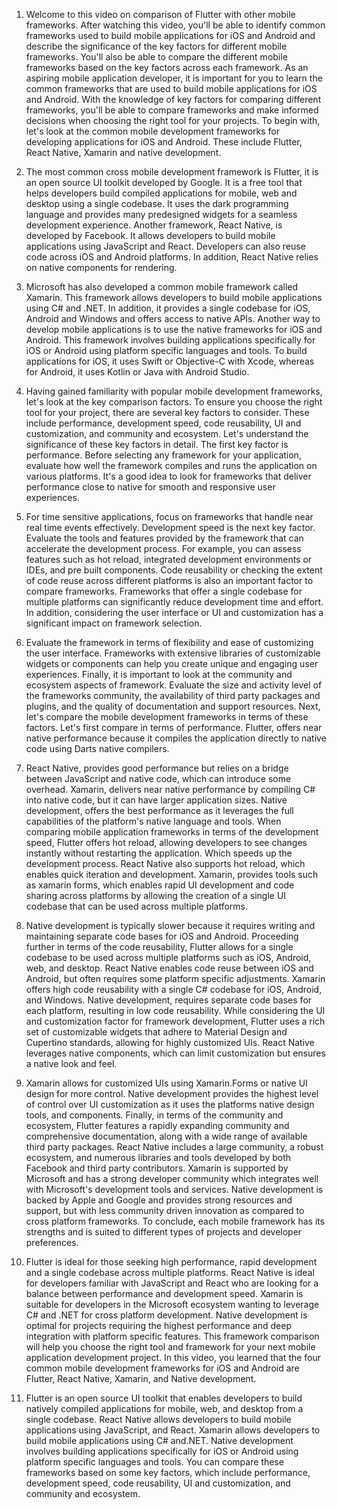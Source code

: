 1. Welcome to this video on comparison of Flutter with other mobile frameworks. After watching this video, you'll be able to identify common frameworks used to build mobile applications for iOS and Android and describe the significance of the key factors for different mobile frameworks. You'll also be able to compare the different mobile frameworks based on the key factors across each framework. As an aspiring mobile application developer, it is important for you to learn the common frameworks that are used to build mobile applications for iOS and Android. With the knowledge of key factors for comparing different frameworks, you'll be able to compare frameworks and make informed decisions when choosing the right tool for your projects. To begin with, let's look at the common mobile development frameworks for developing applications for iOS and Android. These include Flutter, React Native, Xamarin and native development. 

2. The most common cross mobile development framework is Flutter, it is an open source UI toolkit developed by Google. It is a free tool that helps developers build compiled applications for mobile, web and desktop using a single codebase. It uses the dark programming language and provides many predesigned widgets for a seamless development experience. Another framework, React Native, is developed by Facebook. It allows developers to build mobile applications using JavaScript and React. Developers can also reuse code across iOS and Android platforms. In addition, React Native relies on native components for rendering. 

3. Microsoft has also developed a common mobile framework called Xamarin. This framework allows developers to build mobile applications using C# and .NET. In addition, it provides a single codebase for iOS, Android and Windows and offers access to native APIs. Another way to develop mobile applications is to use the native frameworks for iOS and Android. This framework involves building applications specifically for iOS or Android using platform specific languages and tools. To build applications for iOS, it uses Swift or Objective-C with Xcode, whereas for Android, it uses Kotlin or Java with Android Studio. 

4. Having gained familiarity with popular mobile development frameworks, let's look at the key comparison factors. To ensure you choose the right tool for your project, there are several key factors to consider. These include performance, development speed, code reusability, UI and customization, and community and ecosystem. Let's understand the significance of these key factors in detail. The first key factor is performance. Before selecting any framework for your application, evaluate how well the framework compiles and runs the application on various platforms. It's a good idea to look for frameworks that deliver performance close to native for smooth and responsive user experiences. 

5. For time sensitive applications, focus on frameworks that handle near real time events effectively. Development speed is the next key factor. Evaluate the tools and features provided by the framework that can accelerate the development process. For example, you can assess features such as hot reload, integrated development environments or IDEs, and pre built components. Code reusability or checking the extent of code reuse across different platforms is also an important factor to compare frameworks. Frameworks that offer a single codebase for multiple platforms can significantly reduce development time and effort. In addition, considering the user interface or UI and customization has a significant impact on framework selection. 

6. Evaluate the framework in terms of flexibility and ease of customizing the user interface. Frameworks with extensive libraries of customizable widgets or components can help you create unique and engaging user experiences. Finally, it is important to look at the community and ecosystem aspects of framework. Evaluate the size and activity level of the frameworks community, the availability of third party packages and plugins, and the quality of documentation and support resources. Next, let's compare the mobile development frameworks in terms of these factors. Let's first compare in terms of performance. Flutter, offers near native performance because it compiles the application directly to native code using Darts native compilers. 

7. React Native, provides good performance but relies on a bridge between JavaScript and native code, which can introduce some overhead. Xamarin, delivers near native performance by compiling C# into native code, but it can have larger application sizes. Native development, offers the best performance as it leverages the full capabilities of the platform's native language and tools. When comparing mobile application frameworks in terms of the development speed, Flutter offers hot reload, allowing developers to see changes instantly without restarting the application. Which speeds up the development process. React Native also supports hot reload, which enables quick iteration and development. Xamarin, provides tools such as xamarin forms, which enables rapid UI development and code sharing across platforms by allowing the creation of a single UI codebase that can be used across multiple platforms. 

8. Native development is typically slower because it requires writing and maintaining separate code bases for iOS and Android. Proceeding further in terms of the code reusability, Flutter allows for a single codebase to be used across multiple platforms such as iOS, Android, web, and desktop. React Native enables code reuse between iOS and Android, but often requires some platform specific adjustments. Xamarin offers high code reusability with a single C# codebase for iOS, Android, and Windows. Native development, requires separate code bases for each platform, resulting in low code reusability. While considering the UI and customization factor for framework development, Flutter uses a rich set of customizable widgets that adhere to Material Design and Cupertino standards, allowing for highly customized UIs. React Native leverages native components, which can limit customization but ensures a native look and feel. 

9. Xamarin allows for customized UIs using Xamarin.Forms or native UI design for more control. Native development provides the highest level of control over UI customization as it uses the platforms native design tools, and components. Finally, in terms of the community and ecosystem, Flutter features a rapidly expanding community and comprehensive documentation, along with a wide range of available third party packages. React Native includes a large community, a robust ecosystem, and numerous libraries and tools developed by both Facebook and third party contributors. Xamarin is supported by Microsoft and has a strong developer community which integrates well with Microsoft's development tools and services. Native development is backed by Apple and Google and provides strong resources and support, but with less community driven innovation as compared to cross platform frameworks. To conclude, each mobile framework has its strengths and is suited to different types of projects and developer preferences. 

10. Flutter is ideal for those seeking high performance, rapid development and a single codebase across multiple platforms. React Native is ideal for developers familiar with JavaScript and React who are looking for a balance between performance and development speed. Xamarin is suitable for developers in the Microsoft ecosystem wanting to leverage C# and .NET for cross platform development. Native development is optimal for projects requiring the highest performance and deep integration with platform specific features. This framework comparison will help you choose the right tool and framework for your next mobile application development project. In this video, you learned that the four common mobile development frameworks for iOS and Android are Flutter, React Native, Xamarin, and Native development. 

11. Flutter is an open source UI toolkit that enables developers to build natively compiled applications for mobile, web, and desktop from a single codebase. React Native allows developers to build mobile applications using JavaScript, and React. Xamarin allows developers to build mobile applications using C# and.NET. Native development involves building applications specifically for iOS or Android using platform specific languages and tools. You can compare these frameworks based on some key factors, which include performance, development speed, code reusability, UI and customization, and community and ecosystem.
